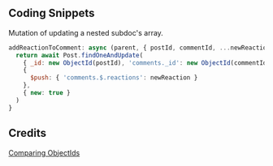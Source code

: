 ## Coding Snippets

Mutation of updating a nested subdoc's array.
```js
addReactionToComment: async (parent, { postId, commentId, ...newReaction }) => {
  return await Post.findOneAndUpdate(
    { _id: new ObjectId(postId), 'comments._id': new ObjectId(commentId) },
    {
      $push: { 'comments.$.reactions': newReaction }
    },
    { new: true }
  )
}
```

## Credits

[Comparing ObjectIds](https://futurestud.io/tutorials/mongodb-how-to-compare-objectids-in-node-js)